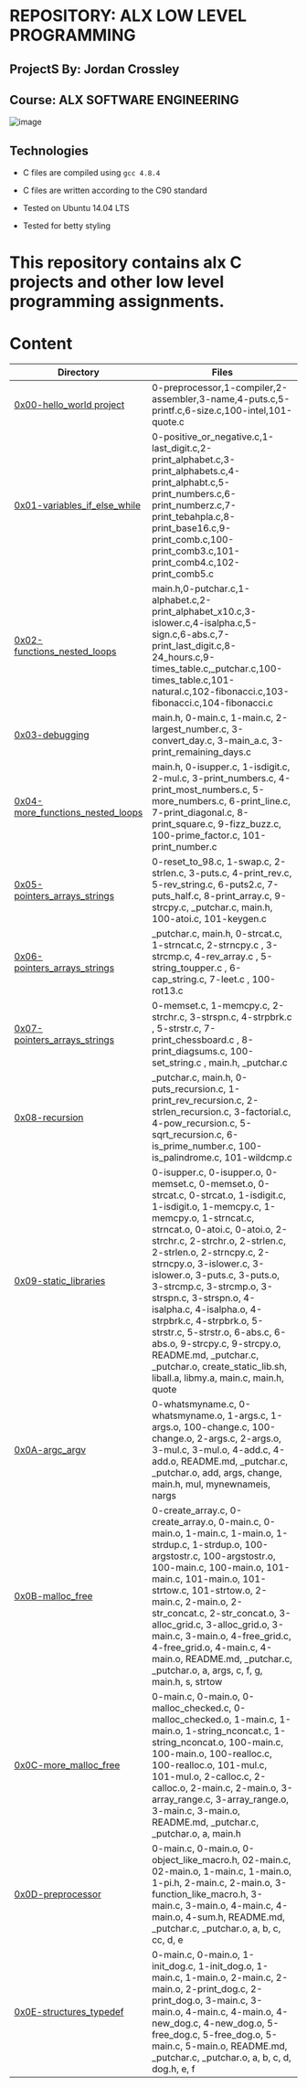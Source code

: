 # REPOSITORY: ALX LOW LEVEL PROGRAMMING

## ProjectS By: Jordan Crossley

## Course: ALX SOFTWARE ENGINEERING

![image](https://d12i7q49526cmu.cloudfront.net/media/original_images/Cprogramming.png)

## Technologies
		
* C files are compiled using `gcc 4.8.4`
		
* C files are written according to the C90 standard
		
* Tested on Ubuntu 14.04 LTS

* Tested for betty styling
				
# This repository contains alx C projects and other low level programming assignments.

# Content
Directory | Files
--------- | -----
[0x00-hello_world project](https://github.com/Flashy-Jack/alx-low_level_programming/tree/master/0x00-hello_world) | 0-preprocessor,1-compiler,2-assembler,3-name,4-puts.c,5-printf.c,6-size.c,100-intel,101-quote.c
[0x01-variables_if_else_while](https://github.com/Flashy-Jack/alx-low_level_programming/tree/master/0x01-variables_if_else_while) | 0-positive_or_negative.c,1-last_digit.c,2-print_alphabet.c,3-print_alphabets.c,4-print_alphabt.c,5-print_numbers.c,6-print_numberz.c,7-print_tebahpla.c,8-print_base16.c,9-print_comb.c,100-print_comb3.c,101-print_comb4.c,102-print_comb5.c
[0x02-functions_nested_loops](https://github.com/Flashy-Jack/alx-low_level_programming/tree/master/0x02-functions_nested_loops) | main.h,0-putchar.c,1-alphabet.c,2-print_alphabet_x10.c,3-islower.c,4-isalpha.c,5-sign.c,6-abs.c,7-print_last_digit.c,8-24_hours.c,9-times_table.c,_putchar.c,100-times_table.c,101-natural.c,102-fibonacci.c,103-fibonacci.c,104-fibonacci.c
[0x03-debugging](https://github.com/Flashy-Jack/alx-low_level_programming/tree/master/0x03-debugging) | main.h, 0-main.c, 1-main.c, 2-largest_number.c, 3-convert_day.c, 3-main_a.c, 3-print_remaining_days.c
[0x04-more_functions_nested_loops](https://github.com/Flashy-Jack/alx-low_level_programming/tree/master/0x04-more_functions_nested_loops) | main.h, 0-isupper.c, 1-isdigit.c, 2-mul.c, 3-print_numbers.c, 4-print_most_numbers.c, 5-more_numbers.c, 6-print_line.c, 7-print_diagonal.c, 8-print_square.c, 9-fizz_buzz.c, 100-prime_factor.c, 101-print_number.c
[0x05-pointers_arrays_strings](https://github.com/Flashy-Jack/alx-low_level_programming/tree/master/0x05-pointers_arrays_strings) | 0-reset_to_98.c, 1-swap.c, 2-strlen.c, 3-puts.c, 4-print_rev.c, 5-rev_string.c, 6-puts2.c, 7-puts_half.c, 8-print_array.c, 9-strcpy.c, _putchar.c, main.h, 100-atoi.c, 101-keygen.c
[0x06-pointers_arrays_strings](https://github.com/Flashy-Jack/alx-low_level_programming/tree/master/0x06-pointers_arrays_strings) | _putchar.c, main.h, 0-strcat.c, 1-strncat.c, 2-strncpy.c , 3-strcmp.c, 4-rev_array.c , 5-string_toupper.c , 6-cap_string.c, 7-leet.c , 100-rot13.c 
[0x07-pointers_arrays_strings](https://github.com/Flashy-Jack/alx-low_level_programming/tree/master/0x07-pointers_arrays_strings) | 0-memset.c, 1-memcpy.c, 2-strchr.c, 3-strspn.c, 4-strpbrk.c , 5-strstr.c, 7-print_chessboard.c , 8-print_diagsums.c, 100-set_string.c , main.h, _putchar.c 
[0x08-recursion](https://github.com/Flashy-Jack/alx-low_level_programming/tree/master/0x08-recursion) | _putchar.c, main.h, 0-puts_recursion.c, 1-print_rev_recursion.c, 2-strlen_recursion.c, 3-factorial.c, 4-pow_recursion.c, 5-sqrt_recursion.c, 6-is_prime_number.c, 100-is_palindrome.c, 101-wildcmp.c 
[0x09-static_libraries](https://github.com/Flashy-Jack/alx-low_level_programming/tree/master/0x09-static_libraries) | 0-isupper.c, 0-isupper.o, 0-memset.c, 0-memset.o, 0-strcat.c, 0-strcat.o, 1-isdigit.c, 1-isdigit.o, 1-memcpy.c, 1-memcpy.o, 1-strncat.c, strncat.o, 0-atoi.c, 0-atoi.o, 2-strchr.c, 2-strchr.o, 2-strlen.c, 2-strlen.o, 2-strncpy.c, 2-strncpy.o, 3-islower.c, 3-islower.o, 3-puts.c, 3-puts.o, 3-strcmp.c, 3-strcmp.o, 3-strspn.c, 3-strspn.o, 4-isalpha.c, 4-isalpha.o, 4-strpbrk.c, 4-strpbrk.o, 5-strstr.c, 5-strstr.o, 6-abs.c, 6-abs.o, 9-strcpy.c, 9-strcpy.o, README.md, _putchar.c, _putchar.o, create_static_lib.sh, liball.a, libmy.a, main.c, main.h, quote
[0x0A-argc_argv](https://github.com/Flashy-Jack/alx-low_level_programming/tree/master/0x0A-argc_argv) | 0-whatsmyname.c, 0-whatsmyname.o, 1-args.c, 1-args.o, 100-change.c, 100-change.o, 2-args.c, 2-args.o, 3-mul.c, 3-mul.o, 4-add.c, 4-add.o, README.md, _putchar.c, _putchar.o, add, args, change, main.h, mul, mynewnameis, nargs
[0x0B-malloc_free](https://github.com/Flashy-Jack/alx-low_level_programming/tree/master/0x0B-malloc_free) | 0-create_array.c, 0-create_array.o, 0-main.c, 0-main.o, 1-main.c, 1-main.o, 1-strdup.c, 1-strdup.o, 100-argstostr.c, 100-argstostr.o, 100-main.c, 100-main.o, 101-main.c, 101-main.o, 101-strtow.c, 101-strtow.o, 2-main.c, 2-main.o, 2-str_concat.c, 2-str_concat.o, 3-alloc_grid.c, 3-alloc_grid.o, 3-main.c, 3-main.o, 4-free_grid.c, 4-free_grid.o, 4-main.c, 4-main.o, README.md, _putchar.c, _putchar.o, a, args, c, f, g, main.h, s, strtow
[0x0C-more_malloc_free](https://github.com/Flashy-Jack/alx-low_level_programming/tree/master/0x0C-more_malloc_free) | 0-main.c, 0-main.o, 0-malloc_checked.c, 0-malloc_checked.o, 1-main.c, 1-main.o, 1-string_nconcat.c, 1-string_nconcat.o, 100-main.c, 100-main.o, 100-realloc.c, 100-realloc.o, 101-mul.c, 101-mul.o, 2-calloc.c, 2-calloc.o, 2-main.c, 2-main.o, 3-array_range.c, 3-array_range.o, 3-main.c, 3-main.o, README.md, _putchar.c, _putchar.o, a, main.h
[0x0D-preprocessor](https://github.com/Flashy-Jack/alx-low_level_programming/tree/master/0x0D-preprocessor) | 0-main.c, 0-main.o, 0-object_like_macro.h, 02-main.c, 02-main.o, 1-main.c, 1-main.o, 1-pi.h, 2-main.c, 2-main.o, 3-function_like_macro.h, 3-main.c, 3-main.o, 4-main.c, 4-main.o, 4-sum.h, README.md, _putchar.c, _putchar.o, a, b, c, cc, d, e
[0x0E-structures_typedef](https://github.com/Flashy-Jack/alx-low_level_programming/tree/master/0x0E-structures_typedef) | 0-main.c, 0-main.o, 1-init_dog.c, 1-init_dog.o, 1-main.c, 1-main.o, 2-main.c, 2-main.o, 2-print_dog.c, 2-print_dog.o, 3-main.c, 3-main.o, 4-main.c, 4-main.o, 4-new_dog.c, 4-new_dog.o, 5-free_dog.c, 5-free_dog.o, 5-main.c, 5-main.o, README.md, _putchar.c, _putchar.o, a, b, c, d, dog.h, e, f
